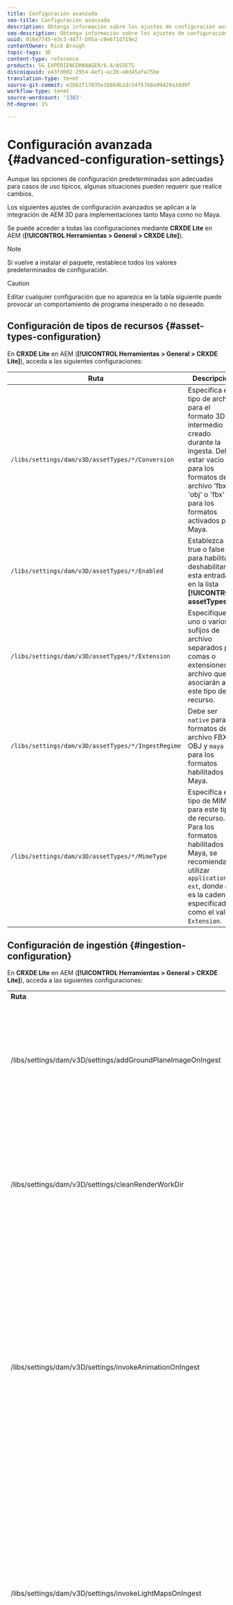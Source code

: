 ```yaml
---
title: Configuración avanzada
seo-title: Configuración avanzada
description: Obtenga información sobre los ajustes de configuración avanzados que se aplican a la integración de AEM 3D para implementaciones tanto Maya como no Maya.
seo-description: Obtenga información sobre los ajustes de configuración avanzados que se aplican a la integración de AEM 3D para implementaciones tanto Maya como no Maya.
uuid: 016e7745-e3c3-4d77-b95a-c0e671d719e2
contentOwner: Rick Brough
topic-tags: 3D
content-type: reference
products: SG_EXPERIENCEMANAGER/6.4/ASSETS
discoiquuid: e43fd002-2954-4ef1-ac2b-e8d45afa75be
translation-type: tm+mt
source-git-commit: e2bb2f17035e16864b1dc54f5768a99429a3dd9f
workflow-type: tm+mt
source-wordcount: '1383'
ht-degree: 1%

---
```



# Configuración avanzada {#advanced-configuration-settings}

Aunque las opciones de configuración predeterminadas son adecuadas para casos de uso típicos, algunas situaciones pueden requerir que realice cambios.

Los siguientes ajustes de configuración avanzados se aplican a la integración de AEM 3D para implementaciones tanto Maya como no Maya.

Se puede acceder a todas las configuraciones mediante **CRXDE Lite** en AEM (**[!UICONTROL Herramientas > General > CRXDE Lite]**).

>[!NOTE]
>
>Si vuelve a instalar el paquete, restablece todos los valores predeterminados de configuración.

>[!CAUTION]
>
>Editar cualquier configuración que no aparezca en la tabla siguiente puede provocar un comportamiento de programa inesperado o no deseado.

## Configuración de tipos de recursos {#asset-types-configuration}

En **CRXDE Lite** en AEM (**[!UICONTROL Herramientas > General > CRXDE Lite]**), acceda a las siguientes configuraciones:

| Ruta | Descripción |
|---|---|
| `/libs/settings/dam/v3D/assetTypes/*/Conversion` | Especifica el tipo de archivo para el formato 3D intermedio creado durante la ingesta. Debe estar vacío para los formatos de archivo &#39;fbx&#39; y &#39;obj&#39; o &#39;fbx&#39; para los formatos activados por Maya. |
| `/libs/settings/dam/v3D/assetTypes/*/Enabled` | Establezca en true o false para habilitar o deshabilitar esta entrada en la lista **[!UICONTROL assetTypes]**. |
| `/libs/settings/dam/v3D/assetTypes/*/Extension` | Especifique uno o varios sufijos de archivo separados por comas o extensiones de archivo que se asociarán a este tipo de recurso. |
| `/libs/settings/dam/v3D/assetTypes/*/IngestRegime` | Debe ser `native` para los formatos de archivo FBX y OBJ y `maya` para los formatos habilitados por Maya. |
| `/libs/settings/dam/v3D/assetTypes/*/MimeType` | Especifica el tipo de MIME para este tipo de recurso. Para los formatos habilitados por Maya, se recomienda utilizar `application/x-ext`, donde `ext` es la cadena especificada como el valor `Extension`. |

## Configuración de ingestión {#ingestion-configuration}

En **CRXDE Lite** en AEM (**[!UICONTROL Herramientas > General > CRXDE Lite]**), acceda a las siguientes configuraciones:

<table> 
 <tbody> 
  <tr> 
   <td><strong>Ruta</strong></td> 
   <td><strong>Descripción</strong></td> 
  </tr> 
  <tr> 
   <td>/libs/settings/dam/v3D/settings/addGroundPlaneImageOnIngest</td> 
   <td>Permite la generación de una sombra paralela de oclusión ambiental cuando se visualiza o procesa con un escenario IBL. Se aplica a la Previsualización y el procesamiento con RapidRefine</td> 
  </tr> 
  <tr> 
   <td><p>/libs/settings/dam/v3D/settings/cleanRenderWorkDir</p> </td> 
   <td>Establezca <strong>false</strong> para mantener los archivos temporales en la carpeta MayaWork después de la conversión y el procesamiento. Puede resultar útil al depurar problemas con la conversión y el procesamiento de Maya.</td> 
  </tr> 
  <tr> 
   <td>/libs/settings/dam/v3D/settings/invokeAnimationOnIngest</td> 
   <td><p>Cuando se habilita, ImageMagick se instala en el servidor y se configura magickPath. El ajuste rápido se utiliza para crear una animación sencilla para objetos 3D que se utilizan como miniatura en la Vista de tarjetas y otras vistas.</p> <p>La creación de animaciones consume importantes recursos de CPU durante el proceso de ingestión.</p> </td> 
  </tr> 
  <tr> 
   <td>/libs/settings/dam/v3D/settings/invokeLightMapsOnIngest</td> 
   <td>Permite la creación automática de mapas de luz durante la ingestión. Establezca <strong>false</strong> para desactivar la creación automática de mapas de luz; esto puede reducir significativamente el consumo de CPU a costa de reducir la calidad de la previsualización y el procesamiento con la función de refinamiento rápido. No afecta al procesamiento con Maya.</td> 
  </tr> 
  <tr> 
   <td>/libs/settings/dam/v3D/settings/gPlaneZero</td> 
   <td><p>Cuando se establece en <strong>true</strong> (predeterminado), los objetos se mueven verticalmente, si es necesario, para asegurarse de que todas las partes del objeto están por encima del plano de tierra (y=0).</p> <p>Cuando se establece en <strong>false</strong> (predeterminado), los objetos no se vuelven a colocar y pueden ocultarse parcialmente en el plano de tierra de un escenario. (Solo se aplica a la previsualización y el procesamiento con una refinación rápida). Sin embargo, no afecta al procesamiento con Maya. Cuando se establece en <strong>true</strong>, la posición vertical de los objetos en Maya puede ser diferente a la de la previsualización o al procesar con Rapid Refine.</p> </td> 
  </tr> 
  <tr> 
   <td>/libs/settings/dam/v3D/Paths/magickPath</td> 
   <td>Ruta y nombre de la utilidad de conversión ImageMagick. Se requiere una ruta absoluta si está habilitada la creación de miniaturas animadas.</td> 
  </tr> 
  <tr> 
   <td>/libs/settings/dam/v3D/settings/MaxCpuPerpercentage</td> 
   <td><p>Especifica cuántas CPU se utilizan como máximo para el procesamiento de ingestión de recursos 3D.</p> <p>Los valores más altos aceleran las ingestas, pero pueden hacer que AEM se torne menos receptivo en general. Esta configuración es aproximada. Es decir, la precisión aumenta con el número de núcleos de CPU disponibles.</p> </td> 
  </tr> 
 </tbody> 
</table>

## Configuración de Cloud Services {#cloud-services-configuration-settings}

El administrador de cuentas de Adobe, el experto en aprovisionamiento o el representante de asistencia técnica proporcionan los valores para las siguientes configuraciones.

| **Ruta** | **Descripción** |
|---|---|
| `/libs/settings/dam/v3D/services/aws/accountId` | ID de cuenta de la cuenta de Adobe AWS. |
| `/libs/settings/dam/v3D/services/aws/bucketName` | Nombre del depósito de transferencia S3; normalmente `aem3d`. |
| `/libs/settings/dam/v3D/services/aws/customerId` | ID única asignada por Adobe a su organización. Se utiliza como ID de usuario de AWS Cognito. |
| `/libs/settings/dam/v3D/services/aws/encryptedPassword` | La contraseña asociada a este ID de cliente. Se utiliza como contraseña de AWS Cognito. |
| `/libs/settings/dam/v3D/services/aws/region` | Región de AWS donde se implementan los servicios en la nube. |
| `/libs/settings/dam/v3D/services/aws/userPoolId` | ID del grupo de usuarios de AWS Cognito aplicable. |
| `/libs/settings/dam/v3D/services/dncr/clientId` | ID de cliente de AWS Cognito para el servicio de conversión dncr. |

## Configuración de procesamiento común {#common-processing-settings}

En **CRXDE Lite** en AEM (**[!UICONTROL Herramientas > General > CRXDE Lite]**), acceda a las siguientes configuraciones:

| **Ruta** | **Descripción** |
|---|---|
| `/libs/settings/dam/v3D/Paths/mayaWorkPath` | El nombre y la ubicación de la carpeta de trabajo para la conversión y representación de Maya. La carpeta se crea automáticamente si no existe. |
| `/libs/settings/dam/v3D/Paths/maxWorkPath` | Nombre y ubicación de la carpeta de trabajo para la conversión máxima de 3ds. La carpeta se crea automáticamente si no existe. |
| `/libs/settings/dam/v3D/settings/debugNative` | Establezca **[!UICONTROL true]** para habilitar la creación de información de depuración durante la conversión de formato y el procesamiento con el procesador RapidRefine. |

## Configuración del procesador {#renderer-configuration}

En **CRXDE Lite** en AEM (**[!UICONTROL Herramientas > General > CRXDE Lite]**), acceda a las siguientes configuraciones:

| **Ruta** | **Descripción** |
|---|---|
| `/libs/settings/dam/v3D/settings/dynamicIBL` | Cuando se establece en **[!UICONTROL true]** y los mapas de luz pregenerados no están disponibles (es decir, invokeLightMapsOnIngest=false), el procesador de refinamiento rápido crea mapas de luz durante el procesamiento para mejorar la calidad del procesamiento. Este ajuste puede aumentar considerablemente el tiempo de procesamiento. Si se establece en **[!UICONTROL false]** se minimiza el uso de CPU en estas situaciones, pero puede resultar en una calidad de procesamiento inferior. |
| `/libs/settings/dam/v3D/renderers/*/Enabled` | Establezca **[!UICONTROL true]** o **[!UICONTROL false]** para habilitar o deshabilitar un procesador, respectivamente. |
| `/libs/settings/dam/v3D/renderers/*/Display` | Permite cambiar la cadena que se muestra para un procesador habilitado en el selector de procesamiento del panel Procesar. |
| `/libs/settings/dam/v3D/renderers/*/MaxCpuPercentage` | Especifica cuántas CPU se utilizan como máximo para procesar escenas 3D. Los valores más altos aceleran el procesamiento, pero pueden hacer que los AEM sean menos interactivos en general. Esta configuración es aproximada. Es decir, la precisión aumenta con el número de núcleos de CPU disponibles. |

## Configuración de previsualización de recursos 3D {#d-asset-preview-settings}

En **CRXDE Lite** en AEM (**[!UICONTROL Herramientas > General > CRXDE Lite]**), acceda a las siguientes configuraciones:

| Ruta | Descripción |
|---|---|
| `/libs/settings/dam/v3D/WebGLSites/autoSpin` | Establezca **[!UICONTROL true]** o **[!UICONTROL false]** para habilitar o deshabilitar el giro automático (órbita automática de la cámara) al cargar la página. |
| `/libs/settings/dam/v3D/WebGLSites/autoSpinAfterReset` | Establezca **[!UICONTROL true]** para reiniciar el giro automático después de presionar **[!UICONTROL Reset]**. Se omite cuando el giro automático está desactivado. |
| `/libs/settings/dam/v3D/WebGLSites/autoSpinSpeed` | Especifica la velocidad (revoluciones por minuto) y la dirección del giro automático, con valores negativos para la rotación de derecha a izquierda y valores positivos para la rotación de izquierda a derecha. |
| `/libs/settings/dam/v3D/WebGL/continueRotate` | Establezca **[!UICONTROL false]** para desactivar la continuación con la atenuación gradual de las respuestas del visor a los gestos táctiles y del ratón. |
| `/libs/settings/dam/v3D/WebGL/curtainColor` | Especifica el color de la cortina de carga que puede, opcionalmente, cubrir la ventanilla móvil de la previsualización de recursos 3D durante la carga y la inicialización. Valor R,G,B, con cada componente de color en el rango de 0 a 255. |
| `/libs/settings/dam/v3D/WebGL/fadeCurtains` | Cuando se establece en **[!UICONTROL true]**, la cortina de carga se desvanecerá gradualmente durante las últimas partes de la inicialización del visor. Cuando se establece en **[!UICONTROL false]**, la cortina permanece opaca hasta que se complete la carga y la inicialización. |
| `/libs/settings/dam/v3D/WebGL/showCurtains` | Establezca **[!UICONTROL true]** o **[!UICONTROL false]** para habilitar o deshabilitar la cortina de carga para la previsualización de recursos 3D. |
| `/libs/settings/dam/v3D/WebGL/spinHeight` | Cuando el giro automático está activado, la posición vertical de la cámara se ajusta automáticamente en relación con la altura del objeto 3D. Cuando se establece en 0,5, la cámara se posiciona verticalmente a 1/2 de la altura del objeto, lo que hace que el horizonte se centre verticalmente en la ventanilla. Los valores más altos hacen que la cámara mire hacia abajo en el objeto y aumente la altura del horizonte procesado, mientras que los valores más pequeños hacen que la cámara mire hacia arriba el objeto y reduzca el horizonte. |

## Configuración del componente Sitios 3D {#d-sites-component-settings}

En **CRXDE Lite** en AEM (**[!UICONTROL Herramientas > General > CRXDE Lite]**), acceda a las siguientes configuraciones:

| Ruta | Descripción |
|---|---|
| `/libs/settings/dam/v3D/WebGLSites/autoSpinAfterReset` | Establezca **[!UICONTROL true]** para reactivar el giro automático (órbita automática de la cámara) después de pulsar el inicio. Se omite cuando el giro automático está desactivado. |
| `/libs/settings/dam/v3D/WebGLSites/continueRotate` | Establezca **[!UICONTROL false]** para desactivar la continuación con la atenuación gradual de las respuestas del visor a los gestos táctiles y del ratón. |
| `/libs/settings/dam/v3D/WebGLSites/curtainColor` | Especifica el color de la cortina de carga que puede, opcionalmente, cubrir la ventanilla del componente Sitios 3D durante la carga. Valor R,G,B, con cada componente de color en el rango de 0 a 255. |
| `/libs/settings/dam/v3D/WebGLSites/fadeCurtains` | Cuando se establece en **[!UICONTROL true]**, la cortina de carga se desvanecerá gradualmente durante las últimas partes de carga e inicialización. Cuando se establece en **[!UICONTROL false]**, la cortina permanece opaca hasta que se complete la carga y la inicialización. |
| `/libs/settings/dam/v3D/WebGLSites/showCurtains` | Establezca **[!UICONTROL true]** o **[!UICONTROL false]** para habilitar o deshabilitar la cortina de carga para el componente Sitios 3D. |
| `/libs/settings/dam/v3D/WebGLSites/spinHeight` | Cuando el giro automático está activado, la posición vertical de la cámara se ajusta automáticamente en relación con la altura del objeto 3D. Cuando se establece en 0,5, la cámara se posiciona verticalmente a 1/2 de la altura del objeto, lo que hace que el horizonte se centre verticalmente en la ventanilla. Los valores más altos hacen que la cámara mire hacia abajo en el objeto y aumente la altura del horizonte procesado, mientras que los valores más pequeños hacen que la cámara mire hacia arriba el objeto y reduzca el horizonte. |

